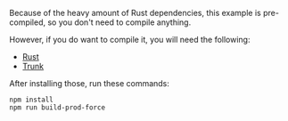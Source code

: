 Because of the heavy amount of Rust dependencies, this example is pre-compiled, so you don't need to compile anything.

However, if you do want to compile it, you will need the following:

* [Rust](https://www.rust-lang.org/tools/install)
* [Trunk](https://trunkrs.dev/)

After installing those, run these commands:

```
npm install
npm run build-prod-force
```
